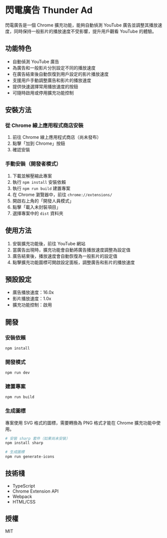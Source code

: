 # 閃電廣告 Thunder Ad

閃電廣告是一個 Chrome 擴充功能，能夠自動偵測 YouTube 廣告並調整其播放速度，同時保持一般影片的播放速度不受影響，提升用戶觀看 YouTube 的體驗。

## 功能特色

- 自動偵測 YouTube 廣告
- 為廣告和一般影片分別設定不同的播放速度
- 在廣告結束後自動恢復到用戶設定的影片播放速度
- 支援用戶手動調整廣告和影片的播放速度
- 提供快速選擇常用播放速度的按鈕
- 可隨時啟用或停用擴充功能控制

## 安裝方法

### 從 Chrome 線上應用程式商店安裝

1. 前往 Chrome 線上應用程式商店（尚未發布）
2. 點擊「加到 Chrome」按鈕
3. 確認安裝

### 手動安裝（開發者模式）

1. 下載並解壓縮此專案
2. 執行 `npm install` 安裝依賴
3. 執行 `npm run build` 建置專案
4. 在 Chrome 瀏覽器中，前往 `chrome://extensions/`
5. 開啟右上角的「開發人員模式」
6. 點擊「載入未封裝項目」
7. 選擇專案中的 `dist` 資料夾

## 使用方法

1. 安裝擴充功能後，前往 YouTube 網站
2. 當廣告出現時，擴充功能會自動將廣告播放速度調整為設定值
3. 廣告結束後，播放速度會自動恢復為一般影片的設定值
4. 點擊擴充功能圖標可開啟設定面板，調整廣告和影片的播放速度

## 預設設定

- 廣告播放速度：16.0x
- 影片播放速度：1.0x
- 擴充功能控制：啟用

## 開發

### 安裝依賴

```bash
npm install
```

### 開發模式

```bash
npm run dev
```

### 建置專案

```bash
npm run build
```

### 生成圖標

專案使用 SVG 格式的圖標，需要轉換為 PNG 格式才能在 Chrome 擴充功能中使用。

```bash
# 安裝 sharp 套件（如果尚未安裝）
npm install sharp

# 生成圖標
npm run generate-icons
```

## 技術棧

- TypeScript
- Chrome Extension API
- Webpack
- HTML/CSS

## 授權

MIT
